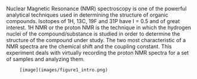 Nuclear Magnetic Resonance (NMR) spectroscopy is one of the powerful analytical techniques used in determining the structure of organic compounds. Isotopes of 1H, 13C, 19F and 31P have I = 0.5 and of great interest. 1H NMR or the proton NMR is the technique in which the hydrogen nuclei of the compound/substance is studied in order to determine the structure of the compound under study. The two most characteristic of a NMR spectra are the chemical shift and the coupling constant. This experiment deals with virtually recording the proton NMR spectra for a set of samples and analyzing them.

    	 [image](images/figure1_intro.png)
